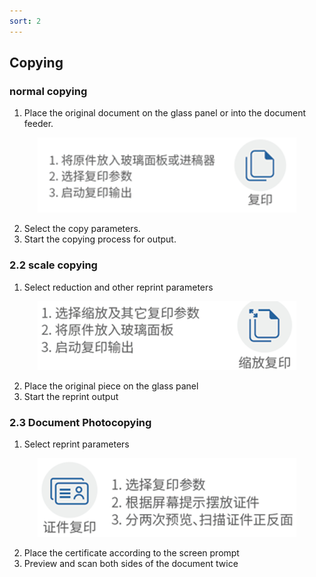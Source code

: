 ```yaml
---
sort: 2
---
```

## **Copying**

### **normal copying**

1. Place the original document on the glass panel or into the document feeder.
<div align=center><img src="https://github.com/LttGenius/seuwx-print.github.io/blob/main/images/mobile_device_6.png?raw=true"></div>

2. Select the copy parameters.
3. Start the copying process for output.

### **2.2** **scale copying** 
1. Select reduction and other reprint parameters
<div align=center><img src="https://github.com/LttGenius/seuwx-print.github.io/blob/main/images/mobile_device_7.png?raw=true"></div>

2. Place the original piece on the glass panel
3. Start the reprint output

### **2.3** **Document Photocopying**
1. Select reprint parameters
<div align=center><img src="https://github.com/LttGenius/seuwx-print.github.io/blob/main/images/mobile_device_8.png?raw=true"></div>

2. Place the certificate according to the screen prompt
3. Preview and scan both sides of the document twice